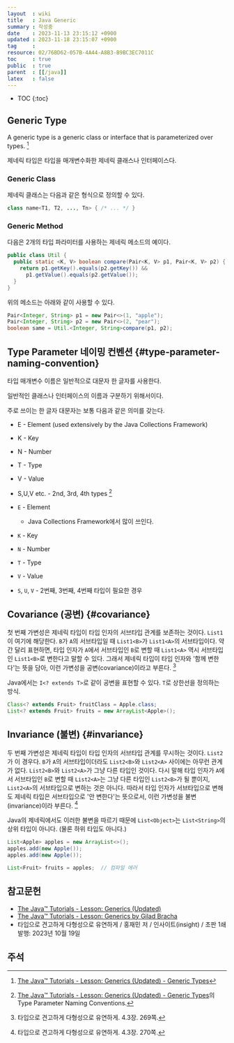 ```yaml
---
layout  : wiki
title   : Java Generic
summary : 작성중
date    : 2023-11-13 23:15:12 +0900
updated : 2023-11-18 23:15:07 +0900
tag     : 
resource: 02/76BD62-057B-4A44-A8B3-B9BC3EC7011C
toc     : true
public  : true
parent  : [[/java]]
latex   : false
---
```

* TOC
{:toc}

## Generic Type

>
A generic type is a generic class or interface that is parameterized over types.
[^tutorial-generic-types]

제네릭 타입은 타입을 매개변수화한 제네릭 클래스나 인터페이스다.

### Generic Class

제네릭 클래스는 다음과 같은 형식으로 정의할 수 있다.

```java
class name<T1, T2, ..., Tn> { /* ... */ }
```

### Generic Method

다음은 2개의 타입 파라미터를 사용하는 제네릭 메소드의 예이다.

```java
public class Util {
  public static <K, V> boolean compare(Pair<K, V> p1, Pair<K, V> p2) {
    return p1.getKey().equals(p2.getKey()) &&
      p1.getValue().equals(p2.getValue());
  }
}
```

위의 메소드는 아래와 같이 사용할 수 있다.

```java
Pair<Integer, String> p1 = new Pair<>(1, "apple");
Pair<Integer, String> p2 = new Pair<>(2, "pear");
boolean same = Util.<Integer, String>compare(p1, p2);
```

## Type Parameter 네이밍 컨벤션 {#type-parameter-naming-convention}

타입 매개변수 이름은 일반적으로 대문자 한 글자를 사용한다.

일반적인 클래스나 인터페이스의 이름과 구분하기 위해서이다.

주로 쓰이는 한 글자 대문자는 보통 다음과 같은 의미를 갖는다.

>
- E - Element (used extensively by the Java Collections Framework)
- K - Key
- N - Number
- T - Type
- V - Value
- S,U,V etc. - 2nd, 3rd, 4th types
[^tutorial-types]

- `E` - Element
    - Java Collections Framework에서 많이 쓰인다.
- `K` - Key
- `N` - Number
- `T` - Type
- `V` - Value
- `S`, `U`, `V` - 2번째, 3번째, 4번째 타입이 필요한 경우

## Covariance (공변) {#covariance}

>
첫 번째 가변성은 제네릭 타입이 타입 인자의 서브타입 관계를 보존하는 것이다.
`List1`이 여기에 해당한다.
`B`가 `A`의 서브타입일 때 `List1<B>`가 `List1<A>`의 서브타입이다.
약간 달리 표현하면, 타입 인자가 `A`에서 서브타입인 `B`로 변할 때 `List1<A>` 역시 서브타입인 `List1<B>`로 변한다고 말할 수 있다.
그래서 제네릭 타입이 타입 인자와 '함께 변한다'는 뜻을 담아, 이런 가변성을 공변(covariance)이라고 부른다.
[^hong-269]

Java에서는 `I<? extends T>`로 같이 공변을 표현할 수 있다. `T`로 상한선을 정의하는 방식.

```java
Class<? extends Fruit> fruitClass = Apple.class;
List<? extends Fruit> fruits = new ArrayList<Apple>();
```

## Invariance (불변) {#invariance}

>
두 번째 가변성은 제네릭 타입이 타입 인자의 서브타입 관계를 무시하는 것이다.
`List2`가 이 경우다.
`B`가 `A`의 서브타입이더라도 `List2<B>`와 `List2<A>` 사이에는 아무런 관계가 없다.
`List2<B>`와 `List2<A>`가 그냥 다른 타입인 것이다.
다시 말해 타입 인자가 `A`에서 서브타입인 `B`로 변할 때 `List2<A>`는 그냥 다른 타입인 `List2<B>`가 될 뿐이지, `List2<A>`의 서브타입으로 변하는 것은 아니다.
따라서 타입 인자가 서브타입으로 변해도 제네릭 타입은 서브타입으로 '안 변한다'는 뜻으로서, 이런 가변성을 불변(invariance)이라 부른다.
[^hong-270]

Java의 제네릭에서도 이러한 불변을 따르기 때문에 `List<Object>`는 `List<String>`의 상위 타입이 아니다.
(물론 하위 타입도 아니다.)

```java
List<Apple> apples = new ArrayList<>();
apples.add(new Apple());
apples.add(new Apple());

List<Fruit> fruits = apples;  // 컴파일 에러
```

## 참고문헌

- [The Java™ Tutorials - Lesson: Generics (Updated)](https://docs.oracle.com/javase/tutorial/java/generics/index.html )
- [The Java™ Tutorials - Lesson: Generics by Gilad Bracha](https://docs.oracle.com/javase/tutorial/extra/generics/index.html )
- 타입으로 견고하게 다형성으로 유연하게 / 홍재민 저 / 인사이트(insight) / 초판 1쇄 발행: 2023년 10월 19일

## 주석

[tutorial]: https://docs.oracle.com/javase/tutorial/java/generics/types.html

[^tutorial-generic-types]: [The Java™ Tutorials - Lesson: Generics (Updated) - Generic Types][tutorial]
[^tutorial-types]: [The Java™ Tutorials - Lesson: Generics (Updated) - Generic Types][tutorial]의 Type Parameter Naming Conventions.

[^hong-269]: 타입으로 견고하게 다형성으로 유연하게. 4.3장. 269쪽.
[^hong-270]: 타입으로 견고하게 다형성으로 유연하게. 4.3장. 270쪽.
